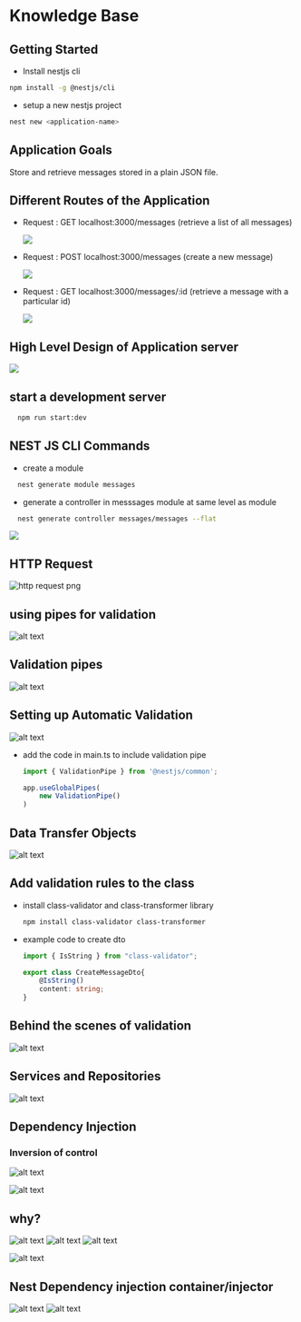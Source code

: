 # Knowledge Base

## Getting Started

  - Install nestjs cli

  ```bash
  npm install -g @nestjs/cli
  ```

  - setup a new nestjs project
  
  ```bash
  nest new <application-name>
  ```


## Application Goals

Store and retrieve messages stored in a plain JSON file.

## Different Routes of the Application

- Request : GET localhost:3000/messages (retrieve a list of all messages) 

  <img src = "./public/img/get-all-messages-route-structure.png">


- Request : POST localhost:3000/messages (create a new message) 

  <img src = "./public/img/create-a-new-message.png">

- Request : GET localhost:3000/messages/:id (retrieve a message with a particular id) 

  <img src = "./public/img/retrieve-a-message-with-id.png">


## High Level Design of Application server

  <img src = "./public/img/HLD_server.png">


## start a development server
  ```bash
    npm run start:dev
  ```

## NEST JS CLI Commands

  - create a module
  ```bash
    nest generate module messages
  ```

  - generate a controller in messsages module at same level as module

  ```bash
    nest generate controller messages/messages --flat
  ```
  <img src = "./public/img/generate-controller.png">



## HTTP Request

![http request png](./public/img/http-requests.png)


## using pipes for validation
![alt text](./public/img/pipes-intro.png)

## Validation pipes
![alt text](./public/img/validation-pipes.png)

## Setting up Automatic Validation
![alt text](./public/img/automatic-validation-steps.png)

- add the code in main.ts to include validation pipe
  ```ts
  import { ValidationPipe } from '@nestjs/common';

  app.useGlobalPipes(
      new ValidationPipe()
  )
  ```

## Data Transfer Objects

![alt text](./public/img/dto-intro.png)


## Add validation rules to the class

- install class-validator and class-transformer library
  ```bash
  npm install class-validator class-transformer
  ```

- example code to create dto
  ```ts
  import { IsString } from "class-validator";

  export class CreateMessageDto{
      @IsString()
      content: string;
  }
  ```

## Behind the scenes of validation

![alt text](./public/img/behind-the-scenes-validation-pipe.png)


## Services and Repositories

![alt text](./public/img/sercvices-vs-repo.png)


## Dependency Injection

### Inversion of control

![alt text](./public/img/inverson-of-control.png)

![alt text](./public/img/inversion-of-control-defination.png)


## why? 

![alt text](./public/img/bad-case.png)
![alt text](./public/img/better-case.png)
![alt text](./public/img/best-case.png)


![alt text](./public/img/why-good-case-is-good.png)

## Nest Dependency injection container/injector

![alt text](./public/img/nest-dependency-injection-container.png)
![alt text](./public/img/dependency-container-flow.png)

